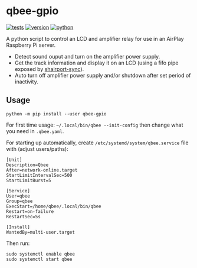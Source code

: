 # qbee-gpio

[![tests](https://github.com/gpajot/qbee-gpio/workflows/Test/badge.svg?branch=main&event=push)](https://github.com/gpajot/qbee-gpio/actions?query=workflow%3ATest+branch%3Amain+event%3Apush)
[![version](https://img.shields.io/pypi/v/qbee-gpio?label=stable)](https://pypi.org/project/qbee-gpio/)
[![python](https://img.shields.io/pypi/pyversions/qbee-gpio)](https://pypi.org/project/qbee-gpio/)

A python script to control an LCD and amplifier relay for use in an AirPlay Raspberry Pi server.

* Detect sound ouput and turn on the amplifier power supply.
* Get the track information and display it on an LCD (using a fifo pipe exposed by [shairport-sync](https://github.com/mikebrady/shairport-sync)).
* Auto turn off amplifier power supply and/or shutdown after set period of inactivity.


## Usage

`python -m pip install --user qbee-gpio`

For first time usage: `~/.local/bin/qbee --init-config` then change what you need in `.qbee.yaml`.

For starting up automatically, create `/etc/systemd/system/qbee.service` file with (adjust users/paths):
```
[Unit]
Description=Qbee
After=network-online.target
StartLimitIntervalSec=500
StartLimitBurst=5

[Service]
User=qbee
Group=qbee
ExecStart=/home/qbee/.local/bin/qbee
Restart=on-failure
RestartSec=5s

[Install]
WantedBy=multi-user.target
```
Then run:
```shell
sudo systemctl enable qbee
sudo systemctl start qbee
```
